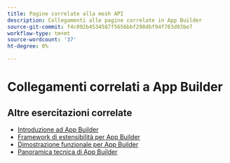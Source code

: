 ```yaml
---
title: Pagine correlate alla mesh API
description: Collegamenti alle pagine correlate in App Builder
source-git-commit: f4c092b4534587f5656bbf298dbf94f783d93be7
workflow-type: tm+mt
source-wordcount: '37'
ht-degree: 0%

---
```


# Collegamenti correlati a App Builder

## Altre esercitazioni correlate

* [Introduzione ad App Builder](../app-builder/introduction-to-app-builder.md)
* [Framework di estensibilità per App Builder](../app-builder/extensibility-framework-commerce-eventing.md)
* [Dimostrazione funzionale per App Builder](../app-builder/app-builder-functional-demonstration.md)
* [Panoramica tecnica di App Builder](../app-builder/app-builder-technical-overview.md)
